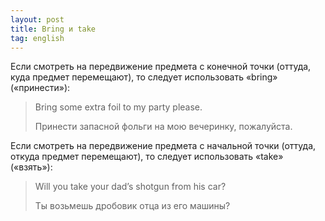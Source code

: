 ```yaml
---
layout: post
title: Bring и take
tag: english
---
```

Если смотреть на передвижение предмета с конечной точки (оттуда, куда предмет перемещают), то следует использовать «bring» («принести»):

> Bring some extra foil to my party please.
>
> Принести запасной фольги на мою вечеринку, пожалуйста.

Если смотреть на передвижение предмета с начальной точки (оттуда, откуда предмет перемещают), то следует использовать «take» («взять»):

> Will you take your dad’s shotgun from his car?
>
> Ты возьмешь дробовик отца из его машины?
